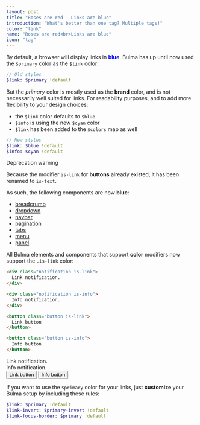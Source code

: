```yaml
---
layout: post
title: "Roses are red – Links are blue"
introduction: "What's better than one tag? Multiple tags!"
color: "link"
name: "Roses are red<br>Links are blue"
icon: "tag"
---
```


By default, a browser will display links in <strong style="color: blue;">blue</strong>. Bulma has up until now used the `$primary` color as the `$link` color:

```sass
// Old styles
$link: $primary !default
```

But the _primary_ color is mostly used as the **brand** color, and is not necessarily well suited for links. For readability purposes, and to add more flexibility to your design choices:

* the `$link` color defaults to `$blue`
* `$info` is using the new `$cyan` color
* `$link` has been added to the `$colors` map as well

```sass
// New styles
$link: $blue !default
$info: $cyan !default
```

<div class="message is-danger">
  <div class="message-header">
    Deprecation warning
  </div>
  <div class="message-body">
    <p>
      Because the modifier <code>is-link</code> for <strong>buttons</strong> already existed, it has been renamed to <code>is-text</code>.
    </p>
  </div>
</div>

As such, the following components are now **blue**:

* [breadcrumb](/documentation/components/breadcrumb/)
* [dropdown](/documentation/components/dropdown/)
* [navbar](/documentation/components/navbar/)
* [pagination](/documentation/components/pagination/)
* [tabs](/documentation/components/tabs/)
* [menu](/documentation/components/menu/)
* [panel](/documentation/components/panel/)

All Bulma elements and components that support **color** modifiers now support the `.is-link` color:

```html
<div class="notification is-link">
  Link notification.
</div>

<div class="notification is-info">
  Info notification.
</div>

<button class="button is-link">
  Link button
</button>

<button class="button is-info">
  Info button
</button>
```

<div class="notification is-link">
  Link notification.
</div>

<div class="notification is-info">
  Info notification.
</div>

<button class="button is-link">
  Link button
</button>

<button class="button is-info">
  Info button
</button>

If you want to use the `$primary` color for your links, just **customize** your Bulma setup by including these rules:

```sass
$link: $primary !default
$link-invert: $primary-invert !default
$link-focus-border: $primary !default
```